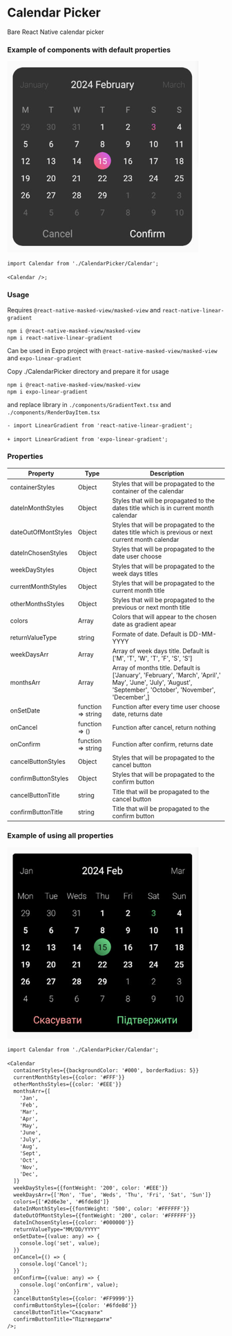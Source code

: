 # Calendar Picker

Bare React Native calendar picker

### Example of components with default properties

![example](./screenshots/example1.jpg)

```tsx
import Calendar from './CalendarPicker/Calendar';

<Calendar />;
```

### Usage

Requires `@react-native-masked-view/masked-view` and `react-native-linear-gradient`

```
npm i @react-native-masked-view/masked-view
npm i react-native-linear-gradient
```

Can be used in Expo project with `@react-native-masked-view/masked-view` and `expo-linear-gradient`

Copy ./CalendarPicker directory and prepare it for usage

```
npm i @react-native-masked-view/masked-view
npm i expo-linear-gradient
```

and replace library in `./components/GradientText.tsx` and `./components/RenderDayItem.tsx`

```
- import LinearGradient from 'react-native-linear-gradient';

+ import LinearGradient from 'expo-linear-gradient';
```

### Properties

| Property            | Type               | Description                                                                                                                                                   |
| ------------------- | ------------------ | ------------------------------------------------------------------------------------------------------------------------------------------------------------- |
| containerStyles     | Object             | Styles that will be propagated to the container of the calendar                                                                                               |
| dateInMonthStyles   | Object             | Styles that will be propagated to the dates title which is in current month calendar                                                                          |
| dateOutOfMontStyles | Object             | Styles that will be propagated to the dates title which is previous or next current month calendar                                                            |
| dateInChosenStyles  | Object             | Styles that will be propagated to the date user choose                                                                                                        |
| weekDayStyles       | Object             | Styles that will be propagated to the week days titles                                                                                                        |
| currentMonthStyles  | Object             | Styles that will be propagated to the current month title                                                                                                     |
| otherMonthsStyles   | Object             | Styles that will be propagated to the previous or next month title                                                                                            |
| colors              | Array              | Colors that will appear to the chosen date as gradient apear                                                                                                  |
| returnValueType     | string             | Formate of date. Default is DD-MM-YYYY                                                                                                                        |
| weekDaysArr         | Array              | Array of week days title. Default is ['M', 'T', 'W', 'T', 'F', 'S', 'S']                                                                                      |
| monthsArr           | Array              | Array of months title. Default is ['January', 'February', 'March', 'April',' May', 'June', 'July', 'August', 'September', 'October', 'November', 'December',] |
| onSetDate           | function => string | Function after every time user choose date, returns date                                                                                                      |
| onCancel            | function => ()     | Function after cancel, return nothing                                                                                                                         |
| onConfirm           | function => string | Function after confirm, returns date                                                                                                                          |
| cancelButtonStyles  | Object             | Styles that will be propagated to the cancel button                                                                                                           |
| confirmButtonStyles | Object             | Styles that will be propagated to the confirm button                                                                                                          |
| cancelButtonTitle   | string             | Title that will be propagated to the cancel button                                                                                                            |
| confirmButtonTitle  | string             | Title that will be propagated to the confirm button                                                                                                           |

### Example of using all properties

![example](./screenshots/example2.jpg)

```tsx
import Calendar from './CalendarPicker/Calendar';

<Calendar
  containerStyles={{backgroundColor: '#000', borderRadius: 5}}
  currentMonthStyles={{color: '#FFF'}}
  otherMonthsStyles={{color: '#EEE'}}
  monthsArr={[
    'Jan',
    'Feb',
    'Mar',
    'Apr',
    'May',
    'June',
    'July',
    'Aug',
    'Sept',
    'Oct',
    'Nov',
    'Dec',
  ]}
  weekDayStyles={{fontWeight: '200', color: '#EEE'}}
  weekDaysArr={['Mon', 'Tue', 'Weds', 'Thu', 'Fri', 'Sat', 'Sun']}
  colors={['#2d6e3e', '#6fde8d']}
  dateInMonthStyles={{fontWeight: '500', color: '#FFFFFF'}}
  dateOutOfMontStyles={{fontWeight: '200', color: '#FFFFFF'}}
  dateInChosenStyles={{color: '#000000'}}
  returnValueType="MM/DD/YYYY"
  onSetDate={(value: any) => {
    console.log('set', value);
  }}
  onCancel={() => {
    console.log('Cancel');
  }}
  onConfirm={(value: any) => {
    console.log('onConfirm', value);
  }}
  cancelButtonStyles={{color: '#FF9999'}}
  confirmButtonStyles={{color: '#6fde8d'}}
  cancelButtonTitle="Скасувати"
  confirmButtonTitle="Підтвердити"
/>;
```
